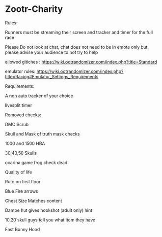 # Zootr-Charity

Rules:

Runners must be streaming their screen and tracker and timer for the full race 

Please Do not look at chat, chat does not need to be in emote only but please advise your audience to not try to help

allowed gltiches : https://wiki.ootrandomizer.com/index.php?title=Standard

emulator rules: https://wiki.ootrandomizer.com/index.php?title=Racing#Emulator_Settings_Requirements

Requirements: 

A non auto tracker of your choice

livesplit timer

Removed checks:

DMC Scrub

Skull and Mask of truth mask checks

1000 and 1500 HBA

30,40,50 Skulls

ocarina game frog check dead 

Quality of life 

Ruto on first floor

Blue Fire arrows

Chest Size Matches content

Dampe hut gives hookshot (adult only) hint

10,20 skull guys tell you what item they have

Fast Bunny Hood
